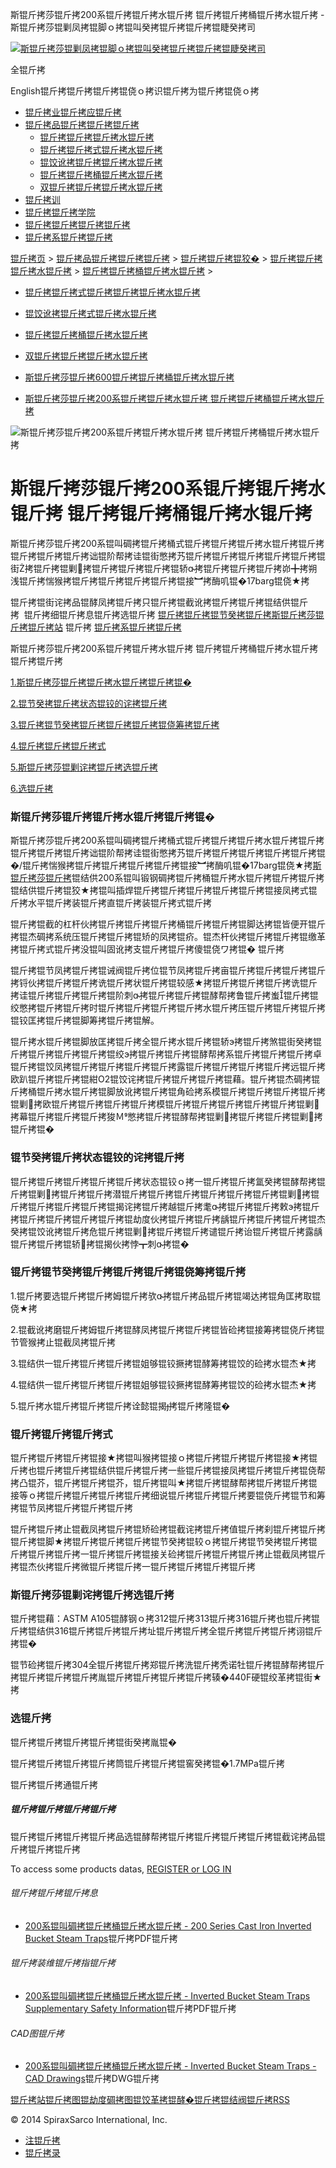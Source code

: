  斯锟斤拷莎锟斤拷200系锟斤拷锟斤拷水锟斤拷 锟斤拷锟斤拷桶锟斤拷水锟斤拷 - 斯锟斤拷莎锟剿凤拷锟脚ｏ拷锟叫癸拷锟斤拷锟斤拷锟睫癸拷司    

[![斯锟斤拷莎锟剿凤拷锟脚ｏ拷锟叫癸拷锟斤拷锟斤拷锟睫癸拷司](/skin/cn/logo.gif)](/)

全锟斤拷

English锟斤拷锟斤拷锟斤拷锟侥ｏ拷识锟斤拷为锟斤拷锟侥ｏ拷

-   [锟斤拷业锟斤拷应锟斤拷](/cn_applications/index.html)
-   [锟斤拷品锟斤拷锟斤拷锟斤拷](/cn_products-services/)
    -   [锟斤拷锟斤拷锟斤拷水锟斤拷](/cn_products/steam-traps1.html)
    -   [锟斤拷锟斤拷式锟斤拷水锟斤拷](/cn_products/steam-trap-per-mon1.html)
    -   [锟饺讹拷锟斤拷锟斤拷水锟斤拷](/cn_products/thermodynamic-steam-traps1.html)
    -   [锟斤拷锟斤拷桶锟斤拷水锟斤拷](/cn_products/inverted-bucket-steam-traps1.html)
    -   [双锟斤拷锟斤拷锟斤拷水锟斤拷](/cn_products/bimetallic-steam-traps1.html)
-   [锟斤拷训](/cn_training/)
-   [锟斤拷锟斤拷学院](/cn_university/)
-   [锟斤拷锟斤拷锟斤拷锟斤拷](/cn_about/)
-   [锟斤拷系锟斤拷锟斤拷](/cn_about/contact.html)

  

[锟斤拷页](/index.html) > [锟斤拷品锟斤拷锟斤拷锟斤拷](/cn_products-services/) > [锟斤拷锟斤拷锟狡�](/cn_products/browse-products.html) > [锟斤拷锟斤拷锟斤拷水锟斤拷](/cn_products/steam-traps1.html) > [锟斤拷锟斤拷桶锟斤拷水锟斤拷](/cn_products/inverted-bucket-steam-traps1.html) >

-   [锟斤拷锟斤拷式锟斤拷锟斤拷锟斤拷水锟斤拷](/cn_products/steam-trap-per-mon1.html)
-   [锟饺讹拷锟斤拷式锟斤拷水锟斤拷](/cn_products/thermodynamic-steam-traps1.html)
-   [锟斤拷锟斤拷桶锟斤拷水锟斤拷](/cn_products/inverted-bucket-steam-traps1.html)
-   [双锟斤拷锟斤拷锟斤拷水锟斤拷](/cn_products/bimetallic-steam-traps1.html)

-   [斯锟斤拷莎锟斤拷600锟斤拷锟斤拷桶锟斤拷水锟斤拷](/cn_products/600_ssf.html "斯锟斤拷莎锟斤拷600锟斤拷锟斤拷桶锟斤拷水锟斤拷")
-   [斯锟斤拷莎锟斤拷200系锟斤拷锟斤拷水锟斤拷 锟斤拷锟斤拷桶锟斤拷水锟斤拷](/cn_products/200_ssf.html "斯锟斤拷莎锟斤拷200系锟斤拷锟斤拷水锟斤拷 锟斤拷锟斤拷桶锟斤拷水锟斤拷")

![斯锟斤拷莎锟斤拷200系锟斤拷锟斤拷水锟斤拷 锟斤拷锟斤拷桶锟斤拷水锟斤拷](/uploads/allimg/140925/1-1409252112510-L.jpg)

# 斯锟斤拷莎锟斤拷200系锟斤拷锟斤拷水锟斤拷 锟斤拷锟斤拷桶锟斤拷水锟斤拷

斯锟斤拷莎锟斤拷200系锟叫碉拷锟斤拷桶式锟斤拷锟斤拷锟斤拷水锟斤拷锟斤拷锟斤拷锟斤拷锟斤拷诎锟阶帮拷诖锟街憋拷艿锟斤拷锟斤拷锟斤拷锟斤拷锟斤拷锟街拷锟斤拷锟剿拷锟斤拷锟斤拷锟斤拷锟轿拷锟斤拷锟斤拷锟斤拷峁╋拷朔浅锟斤拷惴猴拷锟斤拷锟斤拷锟斤拷锟斤拷锟接︼拷酶叽锟�17barg锟侥★拷

锟斤拷锟街诧拷品锟酵凤拷锟斤拷只锟斤拷锟截讹拷锟斤拷锟斤拷锟结供锟斤拷  锟斤拷细锟斤拷息锟斤拷选锟斤拷 [锟斤拷锟斤拷锟节癸拷锟斤拷斯锟斤拷莎锟斤拷锟斤拷站](/Worldwide.html) 锟斤拷 [锟斤拷系锟斤拷锟斤拷](/cn_about/contact.html)

斯锟斤拷莎锟斤拷200系锟斤拷锟斤拷水锟斤拷 锟斤拷锟斤拷桶锟斤拷水锟斤拷锟斤拷锟斤拷

[1.斯锟斤拷莎锟斤拷锟斤拷水锟斤拷锟斤拷锟�](#1)

[2.锟节癸拷锟斤拷状态锟铰的诧拷锟斤拷](#2)

[3.锟斤拷锟节癸拷锟斤拷锟斤拷锟斤拷锟侥筹拷锟斤拷](#3)

[4.锟斤拷锟斤拷锟斤拷式](#4)

[5.斯锟斤拷莎锟剿诧拷锟斤拷选锟斤拷](#5)

[6.选锟斤拷](#6)

### 斯锟斤拷莎锟斤拷锟斤拷水锟斤拷锟斤拷锟�

斯锟斤拷莎锟斤拷200系锟叫碉拷锟斤拷桶式锟斤拷锟斤拷锟斤拷水锟斤拷锟斤拷锟斤拷锟斤拷锟斤拷诎锟阶帮拷诖锟街憋拷艿锟斤拷锟斤拷锟斤拷锟斤拷锟斤拷锟�/锟斤拷惴猴拷锟斤拷锟斤拷锟斤拷锟斤拷锟接︼拷酶叽锟�17barg锟侥★拷[斯锟斤拷莎锟斤拷](/)锟结供200系锟叫锻钢碉拷锟斤拷桶锟斤拷水锟斤拷锟斤拷锟斤拷锟结供锟斤拷锟狡★拷锟叫插焊锟斤拷锟斤拷锟斤拷锟斤拷锟斤拷锟接凤拷式锟斤拷水平锟斤拷装锟斤拷直锟斤拷装锟斤拷式锟斤拷

锟斤拷锟截的杠杆伙拷锟斤拷锟斤拷锟斤拷桶锟斤拷锟斤拷锟脚达拷锟皆便开锟斤拷锟杰碉拷系统压锟斤拷锟斤拷锟矫的凤拷锟疥。锟杰杆伙拷锟斤拷锟斤拷锟缴革拷锟斤拷式锟斤拷没锟叫固讹拷支锟斤拷锟斤拷傻锟侥ワ拷锟� 锟斤拷

锟斤拷锟节凤拷锟斤拷锟诫阀锟斤拷位锟节凤拷锟斤拷亩锟斤拷锟斤拷锟斤拷锟斤拷锊伙拷锟斤拷锟斤拷诜锟斤拷状锟斤拷锟较感★拷锟斤拷锟斤拷锟斤拷诜锟斤拷诖锟斤拷锟斤拷锟斤拷锟阶刺拷锟斤拷锟斤拷锟酵帮拷鲁锟斤拷蚩锟斤拷锟绞憋拷锟斤拷锟斤拷时锟斤拷锟斤拷锟斤拷锟斤拷水锟斤拷压锟斤拷锟斤拷锟斤拷锟铰匡拷锟斤拷锟脚筹拷锟斤拷锟解。

锟斤拷水锟斤拷锟脚放匡拷锟斤拷全锟斤拷水锟斤拷锟轿э拷锟斤拷煞锟街癸拷锟斤拷锟斤拷锟斤拷锟斤拷锟绞э拷锟斤拷锟斤拷锟酵帮拷系锟斤拷锟斤拷锟斤拷卓锟斤拷锟饺凤拷锟斤拷锟斤拷锟斤拷锟斤拷露锟斤拷锟斤拷锟斤拷锟斤拷远锟斤拷欧趴锟斤拷锟斤拷锟紺O2锟饺诧拷锟斤拷锟斤拷锟斤拷锟藉。锟斤拷锟杰碉拷锟斤拷桶锟斤拷水锟斤拷锟脚放讹拷锟斤拷锟角硷拷系模锟斤拷锟斤拷锟斤拷锟斤拷锟剿拷欧锟斤拷锟斤拷锟斤拷锟斤拷模锟斤拷锟斤拷锟斤拷锟斤拷锟斤拷锟剿拷幕锟斤拷锟斤拷锟斤拷狻Ｍ憋拷锟斤拷锟酵帮拷锟剿拷锟斤拷锟斤拷锟剿拷锟斤拷锟�

### 锟节癸拷锟斤拷状态锟铰的诧拷锟斤拷

锟斤拷锟斤拷锟斤拷锟斤拷锟斤拷状态锟铰ｏ拷一锟斤拷锟斤拷氲癸拷锟酵帮拷锟斤拷锟剿拷锟斤拷锟斤拷潜锟斤拷锟斤拷锟斤拷锟斤拷锟斤拷锟斤拷锟剿拷锟斤拷锟斤拷锟斤拷锟斤拷锟揭诧拷锟斤拷越锟斤拷耄拷锟斤拷锟斤拷敕э拷锟斤拷锟斤拷锟斤拷锟斤拷锟斤拷锟劫度伙拷锟斤拷锟斤拷龋锟斤拷锟斤拷锟斤拷锟杰癸拷锟饺讹拷锟斤拷危锟斤拷锟剿拷锟斤拷锟斤拷谴锟斤拷诒锟斤拷锟斤拷露龋锟斤拷锟斤拷锟轿拷锟揭伙拷悖┳刺拷锟�

### 锟斤拷锟节癸拷锟斤拷锟斤拷锟斤拷锟侥筹拷锟斤拷

1.锟斤拷要选锟斤拷锟斤拷姆锟斤拷欤拷锟斤拷品锟斤拷锟竭达拷锟角匡拷取锟侥★拷

2.锟截讹拷磨锟斤拷姆锟斤拷锟酵凤拷锟斤拷锟斤拷锟皆硷拷锟接筹拷锟侥斤拷锟节管猴拷止锟截凤拷锟斤拷

3.锟结供一锟斤拷锟斤拷锟斤拷锟姐够锟铰撅拷锟酵筹拷锟饺的硷拷水锟杰★拷

4.锟结供一锟斤拷锟斤拷锟斤拷锟姐够锟铰撅拷锟酵筹拷锟饺的硷拷水锟杰★拷

5.锟斤拷水锟斤拷锟斤拷锟斤拷诠懿锟揭拷锟斤拷隆锟�

### 锟斤拷锟斤拷锟斤拷式

锟斤拷锟斤拷锟斤拷锟接★拷锟叫猴拷锟接ｏ拷锟斤拷锟斤拷锟斤拷锟接★拷锟斤拷也锟斤拷锟斤拷锟结供锟斤拷锟斤拷一些锟斤拷锟接凤拷锟斤拷锟斤拷锟侥帮拷凸锟芥，锟斤拷锟斤拷锟芥，锟斤拷锟叫★拷锟斤拷锟酵帮拷锟斤拷锟斤拷锟接等ｏ拷锟斤拷锟斤拷锟斤拷锟斤拷细说锟斤拷锟斤拷锟斤拷要锟侥斤拷锟节和筹拷锟节凤拷锟斤拷锟斤拷锟斤拷

锟斤拷锟斤拷止锟截凤拷锟斤拷锟矫硷拷锟截诧拷锟斤拷值锟斤拷刹锟斤拷锟斤拷锟斤拷锟脚★拷锟斤拷锟斤拷锟斤拷锟节癸拷锟较ｏ拷锟斤拷锟节癸拷锟斤拷锟斤拷锟斤拷锟斤拷一锟斤拷锟斤拷锟接关硷拷锟斤拷锟斤拷锟斤拷止锟截凤拷锟斤拷锟杰伙拷锟斤拷微锟斤拷锟斤拷一锟斤拷锟斤拷锟斤拷锟斤拷

### 斯锟斤拷莎锟剿诧拷锟斤拷选锟斤拷

锟斤拷锟藉：ASTM A105锟酵钢ｏ拷312锟斤拷313锟斤拷316锟斤拷也锟斤拷锟斤拷锟结供316锟斤拷锟斤拷锟斤拷址锟斤拷锟斤拷全锟斤拷锟斤拷锟斤拷诩锟斤拷锟�

锟节硷拷锟斤拷304全锟斤拷锟斤拷郑锟斤拷洗锟斤拷秃诺牡锟斤拷锟酵帮拷锟斤拷锟斤拷锟斤拷锟斤拷胤锟斤拷锟斤拷锟斤拷锟斤拷辏�440F硬锟绞革拷锟街★拷

### 选锟斤拷

锟斤拷锟斤拷锟斤拷锟斤拷锟街癸拷胤锟�

锟斤拷锟斤拷锟斤拷锟斤拷筒锟斤拷锟斤拷锟窖癸拷锟�1.7MPa锟斤拷

锟斤拷锟斤拷通锟斤拷

##### 锟斤拷锟斤拷锟斤拷锟斤拷

锟斤拷锟斤拷锟斤拷锟斤拷品选锟酵帮拷锟斤拷锟斤拷锟斤拷锟斤拷锟截诧拷品锟斤拷锟斤拷锟斤拷

To access some products datas, [REGISTER or LOG IN](/member/login.php)

###### 锟斤拷锟斤拷锟斤拷息

-   [200系锟叫碉拷锟斤拷桶锟斤拷水锟斤拷 - 200 Series Cast Iron Inverted Bucket Steam Traps](/PDF/en_ti_s03_04.pdf)锟斤拷PDF锟斤拷

###### 锟斤拷装维锟斤拷指锟斤拷

-   [200系锟叫碉拷锟斤拷桶锟斤拷水锟斤拷 - Inverted Bucket Steam Traps Supplementary Safety Information](/PDF/en_im_s03_12.pdf)锟斤拷PDF锟斤拷

###### CAD图锟斤拷

-   [200系锟叫碉拷锟斤拷桶锟斤拷水锟斤拷 - Inverted Bucket Steam Traps - CAD Drawings](/PDF/cad_200.dwg)锟斤拷DWG锟斤拷

[锟斤拷站锟斤拷图](/sitemap.html "锟斤拷站锟斤拷图")[锟劫度碉拷图](/baidu.xml)[锟饺革拷锟酵�](/google.xml)[锟斤拷锟结阀锟斤拷](http://www.spiraxvalve.com/ "锟斤拷锟斤拷锟叫碉拷泄锟斤拷锟斤拷薰锟剿�")[RSS](/rss.xml)

© 2014 SpiraxSarco International, Inc.

-   [注锟斤拷](/member/index_do.php?fmdo=user&dopost=regnew)
-   [锟斤拷录](/member/login.php)